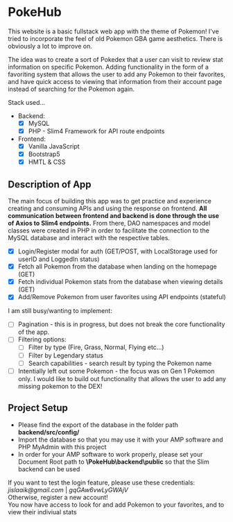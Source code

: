 # PokeHub
This website is a basic fullstack web app with the theme of Pokemon!
I've tried to incorporate the feel of old Pokemon GBA game aesthetics. There is obviously a lot to improve on.

The idea was to create a sort of Pokedex that a user can visit to review stat information on specific Pokemon. Adding functionality in the form of a favoriting system that allows the user to add any Pokemon to their favorites, and have quick access to viewing that information from their account page instead of searching for the Pokemon again.

Stack used...
- Backend:
    - [X] MySQL
    - [X] PHP - Slim4 Framework for API route endpoints
- Frontend:
    - [X] Vanilla JavaScript
    - [X] Bootstrap5
    - [X] HMTL & CSS

## Description of App

The main focus of building this app was to get practice and experience creating and consuming APIs and using the response on frontend. 
__All communication between frontend and backend is done through the use of Axios to Slim4 endpoints.__
From there, DAO namespaces and model classes were created in PHP in order to facilitate the connection to the MySQL database and interact with the respective tables.

- [X] Login/Register modal for auth (GET/POST, with LocalStorage used for userID and LoggedIn status)
- [X] Fetch all Pokemon from the database when landing on the homepage (GET)
- [X] Fetch individual Pokemon stats from the database when viewing details (GET)
- [X] Add/Remove Pokemon from user favorites using API endpoints (stateful)

I am still busy/wanting to implement:
- [ ] Pagination - this is in progress, but does not break the core functionality of the app.
- [ ] Filtering options:
    - [ ] Filter by type (Fire, Grass, Normal, Flying etc...)
    - [ ] Filter by Legendary status
    - [ ] Search capabilities - search result by typing the Pokemon name
- [ ] Intentially left out some Pokemon - the focus was on Gen 1 Pokemon only. I would like to build out functionality that allows the user to add any missing pokemon to the DEX!

## Project Setup

- Please find the export of the database in the folder path **backend/src/config/**
- Import the database so that you may use it with your AMP software and PHP MyAdmin with this project
- In order for your AMP software to work properly, please set your Document Root path to **\PokeHub\backend\public** so that the Slim backend can be used

If you want to test the login feature, please use these credentials: _jislaaik@gmail.com_ | _gqGAw6vwLyGWAjV_<br>
Otherwise, register a new account!<br>
You now have access to look for and add Pokemon to your favorites, and to view their indiviual stats<br>